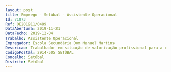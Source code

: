 ```yaml
--- 
layout: post
title: Emprego - Setúbal - Assistente Operacional
Id: 71873
Ref: OE201911/0489
DataAbertura: 2019-11-21
DataFecho: 2019-12-04
Trabalho: Assistente Operacional
Empregador: Escola Secundária Dom Manuel Martins
Descricao: Trabalhador em situação de valorização profissional para a carreira de assistente operacional de grau 1 em estabelecimento de ensino.
CodigoPostal: 2914-505 SETÚBAL
Concelho: Setúbal
Distrito: Setúbal
--- 
```

